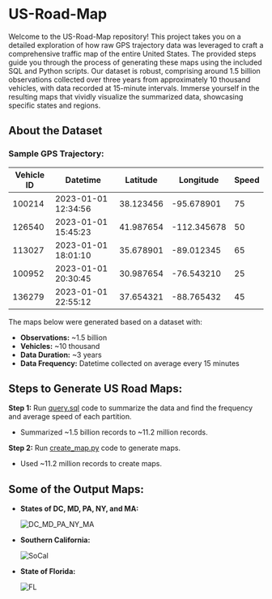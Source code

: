# US-Road-Map

Welcome to the US-Road-Map repository! This project takes you on a detailed exploration of how raw GPS trajectory data was leveraged to craft a comprehensive traffic map of the entire United States. The provided steps guide you through the process of generating these maps using the included SQL and Python scripts. Our dataset is robust, comprising around 1.5 billion observations collected over three years from approximately 10 thousand vehicles, with data recorded at 15-minute intervals. Immerse yourself in the resulting maps that vividly visualize the summarized data, showcasing specific states and regions.

## About the Dataset

### Sample GPS Trajectory:

| Vehicle ID | Datetime            | Latitude       | Longitude       | Speed |
|------------|---------------------|----------------|-----------------|-------|
|   100214   | 2023-01-01 12:34:56 | 38.123456      | -95.678901      |  75   |
|   126540   | 2023-01-01 15:45:23 | 41.987654      | -112.345678     |  50   |
|   113027   | 2023-01-01 18:01:10 | 35.678901      | -89.012345      |  65   |
|   100952   | 2023-01-01 20:30:45 | 30.987654      | -76.543210      |  25   |
|   136279   | 2023-01-01 22:55:12 | 37.654321      | -88.765432      |  45   |

The maps below were generated based on a dataset with:

- **Observations:** ~1.5 billion
- **Vehicles:** ~10 thousand
- **Data Duration:** ~3 years
- **Data Frequency:** Datetime collected on average every 15 minutes

## Steps to Generate US Road Maps:

**Step 1:** Run [query.sql](query.sql) code to summarize the data and find the frequency and average speed of each partition.
- Summarized ~1.5 billion records to ~11.2 million records.

**Step 2:** Run [create_map.py](create_map.py) code to generate maps.
- Used ~11.2 million records to create maps.

## Some of the Output Maps:

- **States of DC, MD, PA, NY, and MA:**
  
  ![DC_MD_PA_NY_MA](https://github.com/malamdar90/US-Road-Map/assets/87002822/0c4ea967-4c5e-471f-aa00-3b5ed2223525)

- **Southern California:**
  
  ![SoCal](https://github.com/malamdar90/US-Road-Map/assets/87002822/1056a0f2-24d7-49a2-8760-fd5ad8e652be)

- **State of Florida:**
  
  ![FL](https://github.com/malamdar90/US-Road-Map/assets/87002822/fb86c3a8-a919-4169-a69f-41eadf8da944)
